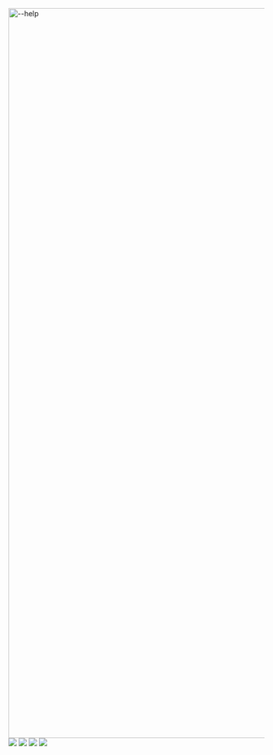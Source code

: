 <img width="1437" alt="--help" src="https://github.com/bernardosmm/LuckGame/assets/130390914/84abff90-a2aa-42a1-ae9b-c808e62bda89"><img src='--help'>
<img src='-b'>
<img src='-m'>
<img src='-r'>

